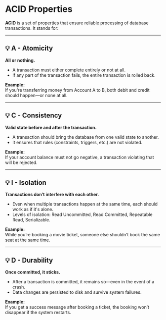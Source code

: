 # ACID Properties

**ACID** is a set of properties that ensure reliable processing of database transactions. It stands for:

---

## 💡 A - Atomicity
**All or nothing.**

- A transaction must either complete entirely or not at all.
- If any part of the transaction fails, the entire transaction is rolled back.

**Example:**  
If you're transferring money from Account A to B, both debit and credit should happen—or none at all.

---

## 💡 C - Consistency
**Valid state before and after the transaction.**

- A transaction should bring the database from one valid state to another.
- It ensures that rules (constraints, triggers, etc.) are not violated.

**Example:**  
If your account balance must not go negative, a transaction violating that will be rejected.

---

## 💡 I - Isolation
**Transactions don’t interfere with each other.**

- Even when multiple transactions happen at the same time, each should work as if it's alone.
- Levels of isolation: Read Uncommitted, Read Committed, Repeatable Read, Serializable.

**Example:**  
While you’re booking a movie ticket, someone else shouldn’t book the same seat at the same time.

---

## 💡 D - Durability
**Once committed, it sticks.**

- After a transaction is committed, it remains so—even in the event of a crash.
- Data changes are persisted to disk and survive system failures.

**Example:**  
If you get a success message after booking a ticket, the booking won’t disappear if the system restarts.
